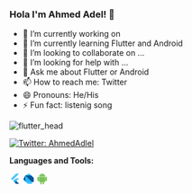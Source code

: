 ### Hola I'm Ahmed Adel! 👋

- 🔭 I’m currently working on 
- 🌱 I’m currently learning Flutter and Android
- 👯 I’m looking to collaborate on ...
- 🤔 I’m looking for help with ...
- 💬 Ask me about Flutter or Android
- 📫 How to reach me: Twitter
- 😄 Pronouns: He/His
- ⚡ Fun fact: listenig song

![flutter_head](https://user-images.githubusercontent.com/42499242/104351938-b8026580-550e-11eb-9b2e-4421a1929ec1.png)

[![Twitter: AhmedAdlel](https://img.shields.io/twitter/follow/imthepk?style=social)](https://twitter.com/AhmedAdlel)


**Languages and Tools:**  

<code><img height="20" src="https://raw.githubusercontent.com/github/explore/80688e429a7d4ef2fca1e82350fe8e3517d3494d/topics/flutter/flutter.png"></code>
<code><img height="20" src="https://raw.githubusercontent.com/github/explore/80688e429a7d4ef2fca1e82350fe8e3517d3494d/topics/dart/dart.png"></code>
<code><img height="20" src="https://raw.githubusercontent.com/github/explore/80688e429a7d4ef2fca1e82350fe8e3517d3494d/topics/android/android.png"></code>
